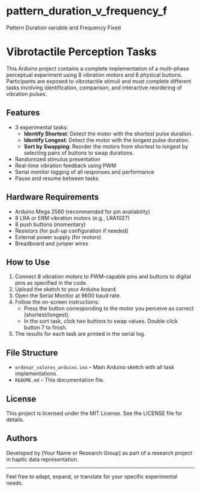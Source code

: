 # pattern_duration_v_frequency_f
 Pattern Duration variable and Frequency Fixed

# Vibrotactile Perception Tasks

This Arduino project contains a complete implementation of a multi-phase perceptual experiment using 8 vibration motors and 8 physical buttons. Participants are exposed to vibrotactile stimuli and must complete different tasks involving identification, comparison, and interactive reordering of vibration pulses.

## Features
- 3 experimental tasks:
  - **Identify Shortest**: Detect the motor with the shortest pulse duration.
  - **Identify Longest**: Detect the motor with the longest pulse duration.
  - **Sort by Swapping**: Reorder the motors from shortest to longest by selecting pairs of buttons to swap durations.
- Randomized stimulus presentation
- Real-time vibration feedback using PWM
- Serial monitor logging of all responses and performance
- Pause and resume between tasks

## Hardware Requirements
- Arduino Mega 2560 (recommended for pin availability)
- 8 LRA or ERM vibration motors (e.g., LRA1027)
- 8 push buttons (momentary)
- Resistors (for pull-up configuration if needed)
- External power supply (for motors)
- Breadboard and jumper wires

## How to Use
1. Connect 8 vibration motors to PWM-capable pins and buttons to digital pins as specified in the code.
2. Upload the sketch to your Arduino board.
3. Open the Serial Monitor at 9600 baud rate.
4. Follow the on-screen instructions:
   - Press the button corresponding to the motor you perceive as correct (shortest/longest).
   - In the sort task, click two buttons to swap values. Double click button 7 to finish.
5. The results for each task are printed in the serial log.

## File Structure
- `ordenar_valores_arduino.ino` – Main Arduino sketch with all task implementations.
- `README.md` – This documentation file.

## License
This project is licensed under the MIT License. See the LICENSE file for details.

## Authors
Developed by [Your Name or Research Group] as part of a research project in haptic data representation.

---
Feel free to adapt, expand, or translate for your specific experimental needs.

